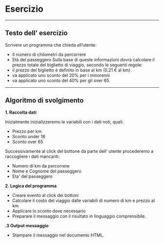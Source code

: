 # Esercizio

---

## Testo dell' esercizio

Scrivere un programma che chieda all’utente:
- Il numero di chilometri da percorrere
- Età del passeggero
Sulla base di queste informazioni dovrà calcolare il prezzo totale del biglietto di viaggio, secondo le seguenti regole:
- il prezzo del biglietto è definito in base ai km (0.21 € al km)
- va applicato uno sconto del 20% per i minorenni
- va applicato uno sconto del 40% per gli over 65.

---

## Algoritmo di svolgimento

**1. Raccolta dati**

Inizialmente inizializzeremo le variabili con i dati noti, quali:

- Prezzo per km
- Sconto under 18
- Sconto over 65

Successivamente al click del bottone da parte dell' utente procederemo a raccogliere i dati mancanti:

- Numero di km da percorrere
- Nome e Cognome del passeggero
- Eta' del passeggero

**2. Logica del programma**

- Creare evento al click dei bottoni
- Calcolare il costo del viaggio dalle variabili di numero di km e prezzo al km
-  Applicare lo sconto dove necessario
- Preparare il messaggio con il risultato in linguaggio comprensibile.

**.3 Output messaggio**

- Stampare il messaggio nel documento HTML.

